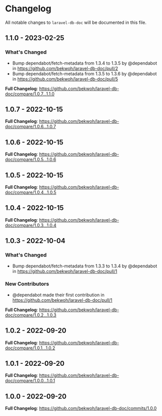# Changelog

All notable changes to `laravel-db-doc` will be documented in this file.

## 1.1.0 - 2023-02-25

### What's Changed

- Bump dependabot/fetch-metadata from 1.3.4 to 1.3.5 by @dependabot in https://github.com/bekwoh/laravel-db-doc/pull/2
- Bump dependabot/fetch-metadata from 1.3.5 to 1.3.6 by @dependabot in https://github.com/bekwoh/laravel-db-doc/pull/5

**Full Changelog**: https://github.com/bekwoh/laravel-db-doc/compare/1.0.7...1.1.0

## 1.0.7 - 2022-10-15

**Full Changelog**: https://github.com/bekwoh/laravel-db-doc/compare/1.0.6...1.0.7

## 1.0.6 - 2022-10-15

**Full Changelog**: https://github.com/bekwoh/laravel-db-doc/compare/1.0.5...1.0.6

## 1.0.5 - 2022-10-15

**Full Changelog**: https://github.com/bekwoh/laravel-db-doc/compare/1.0.4...1.0.5

## 1.0.4 - 2022-10-15

**Full Changelog**: https://github.com/bekwoh/laravel-db-doc/compare/1.0.3...1.0.4

## 1.0.3 - 2022-10-04

### What's Changed

- Bump dependabot/fetch-metadata from 1.3.3 to 1.3.4 by @dependabot in https://github.com/bekwoh/laravel-db-doc/pull/1

### New Contributors

- @dependabot made their first contribution in https://github.com/bekwoh/laravel-db-doc/pull/1

**Full Changelog**: https://github.com/bekwoh/laravel-db-doc/compare/1.0.2...1.0.3

## 1.0.2 - 2022-09-20

**Full Changelog**: https://github.com/bekwoh/laravel-db-doc/compare/1.0.1...1.0.2

## 1.0.1 - 2022-09-20

**Full Changelog**: https://github.com/bekwoh/laravel-db-doc/compare/1.0.0...1.0.1

## 1.0.0 - 2022-09-20

**Full Changelog**: https://github.com/bekwoh/laravel-db-doc/commits/1.0.0
